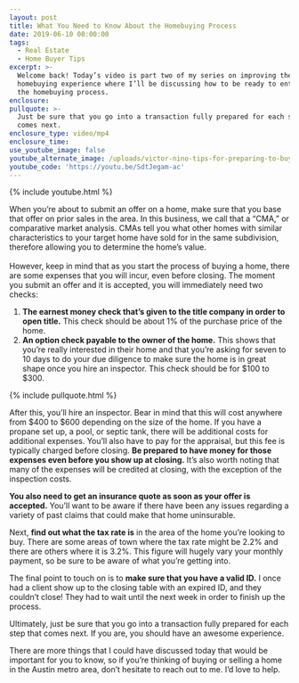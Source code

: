 ```yaml
---
layout: post
title: What You Need to Know About the Homebuying Process
date: 2019-06-10 00:00:00
tags:
  - Real Estate
  - Home Buyer Tips
excerpt: >-
  Welcome back! Today’s video is part two of my series on improving the
  homebuying experience where I’ll be discussing how to be ready to enter into
  the homebuying process.
enclosure:
pullquote: >-
  Just be sure that you go into a transaction fully prepared for each step that
  comes next.
enclosure_type: video/mp4
enclosure_time:
use_youtube_image: false
youtube_alternate_image: /uploads/victor-nino-tips-for-preparing-to-buy-a-home-youtube.jpg
youtube_code: 'https://youtu.be/SdtJegam-ac'
---
```


{% include youtube.html %}

When you’re about to submit an offer on a home, make sure that you base that offer on prior sales in the area. In this business, we call that a “CMA,” or comparative market analysis. CMAs tell you what other homes with similar characteristics to your target home have sold for in the same subdivision, therefore allowing you to determine the home’s value.<br><br>However, keep in mind that as you start the process of buying a home, there are some expenses that you will incur, even before closing. The moment you submit an offer and it is accepted, you will immediately need two checks:

1. **The earnest money check that’s given to the title company in order to open title.** This check should be about 1% of the purchase price of the home.
2. **An option check payable to the owner of the home.** This shows that you’re really interested in their home and that you’re asking for seven to 10 days to do your due diligence to make sure the home is in great shape once you hire an inspector. This check should be for $100 to $300.

{% include pullquote.html %}

After this, you’ll hire an inspector. Bear in mind that this will cost anywhere from $400 to $600 depending on the size of the home. If you have a propane set up, a pool, or septic tank, there will be additional costs for additional expenses. You’ll also have to pay for the appraisal, but this fee is typically charged before closing. **Be prepared to have money for those expenses even before you show up at closing.** It’s also worth noting that many of the expenses will be credited at closing, with the exception of the inspection costs.

**You also need to get an insurance quote as soon as your offer is accepted.** You’ll want to be aware if there have been any issues regarding a variety of past claims that could make that home uninsurable.

Next, **find out what the tax rate is** in the area of the home you’re looking to buy. There are some areas of town where the tax rate might be 2.2% and there are others where it is 3.2%. This figure will hugely vary your monthly payment, so be sure to be aware of what you’re getting into.

The final point to touch on is to **make sure that you have a valid ID.** I once had a client show up to the closing table with an expired ID, and they couldn’t close\! They had to wait until the next week in order to finish up the process.

Ultimately, just be sure that you go into a transaction fully prepared for each step that comes next. If you are, you should have an awesome experience.

There are more things that I could have discussed today that would be important for you to know, so if you’re thinking of buying or selling a home in the Austin metro area, don’t hesitate to reach out to me. I’d love to help.<br>&nbsp;